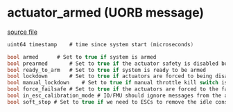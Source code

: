 # actuator_armed (UORB message)



[source file](https://github.com/PX4/PX4-Autopilot/blob/master/msg/actuator_armed.msg)

```c
uint64 timestamp    # time since system start (microseconds)

bool armed      # Set to true if system is armed
bool prearmed       # Set to true if the actuator safety is disabled but motors are not armed
bool ready_to_arm   # Set to true if system is ready to be armed
bool lockdown       # Set to true if actuators are forced to being disabled (due to emergency or HIL)
bool manual_lockdown    # Set to true if manual throttle kill switch is engaged
bool force_failsafe # Set to true if the actuators are forced to the failsafe position
bool in_esc_calibration_mode # IO/FMU should ignore messages from the actuator controls topics
bool soft_stop # Set to true if we need to ESCs to remove the idle constraint

```
